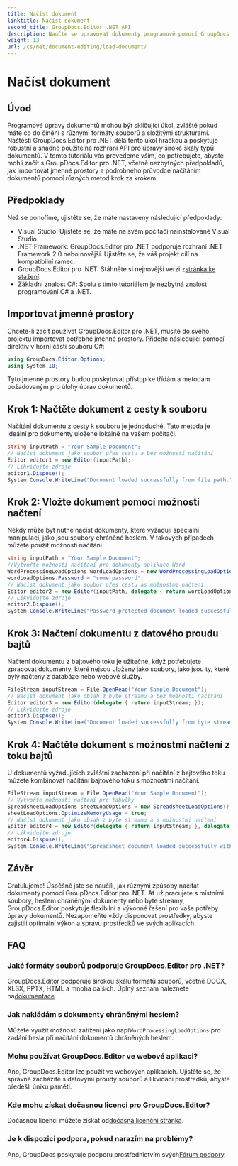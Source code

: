 ```yaml
---
title: Načíst dokument
linktitle: Načíst dokument
second_title: GroupDocs.Editor .NET API
description: Naučte se upravovat dokumenty programově pomocí GroupDocs.Editor pro .NET. Podrobný průvodce pro načítání dokumentů, manipulaci se soubory chráněnými heslem a další.
weight: 13
url: /cs/net/document-editing/load-document/
---
```


# Načíst dokument

## Úvod
Programové úpravy dokumentů mohou být skličující úkol, zvláště pokud máte co do činění s různými formáty souborů a složitými strukturami. Naštěstí GroupDocs.Editor pro .NET dělá tento úkol hračkou a poskytuje robustní a snadno použitelné rozhraní API pro úpravy široké škály typů dokumentů. V tomto tutoriálu vás provedeme vším, co potřebujete, abyste mohli začít s GroupDocs.Editor pro .NET, včetně nezbytných předpokladů, jak importovat jmenné prostory a podrobného průvodce načítáním dokumentů pomocí různých metod krok za krokem.
## Předpoklady
Než se ponoříme, ujistěte se, že máte nastaveny následující předpoklady:
- Visual Studio: Ujistěte se, že máte na svém počítači nainstalované Visual Studio.
- .NET Framework: GroupDocs.Editor pro .NET podporuje rozhraní .NET Framework 2.0 nebo novější. Ujistěte se, že váš projekt cílí na kompatibilní rámec.
-  GroupDocs.Editor pro .NET: Stáhněte si nejnovější verzi z[stránka ke stažení](https://releases.groupdocs.com/editor/net/).
- Základní znalost C#: Spolu s tímto tutoriálem je nezbytná znalost programování C# a .NET.
## Importovat jmenné prostory
Chcete-li začít používat GroupDocs.Editor pro .NET, musíte do svého projektu importovat potřebné jmenné prostory. Přidejte následující pomocí direktiv v horní části souboru C#:
```csharp
using GroupDocs.Editor.Options;
using System.IO;
```
Tyto jmenné prostory budou poskytovat přístup ke třídám a metodám požadovaným pro úlohy úprav dokumentů.
## Krok 1: Načtěte dokument z cesty k souboru
Načítání dokumentu z cesty k souboru je jednoduché. Tato metoda je ideální pro dokumenty uložené lokálně na vašem počítači.

```csharp
string inputPath = "Your Sample Document";
// Načíst dokument jako soubor přes cestu a bez možností načítání
Editor editor1 = new Editor(inputPath);
// Likvidujte zdroje
editor1.Dispose();
System.Console.WriteLine("Document loaded successfully from file path.");
```
## Krok 2: Vložte dokument pomocí možností načtení
Někdy může být nutné načíst dokumenty, které vyžadují speciální manipulaci, jako jsou soubory chráněné heslem. V takových případech můžete použít možnosti načítání.

```csharp
string inputPath = "Your Sample Document";
//Vytvořte možnosti načítání pro dokumenty aplikace Word
WordProcessingLoadOptions wordLoadOptions = new WordProcessingLoadOptions();
wordLoadOptions.Password = "some password";
// Načíst dokument jako soubor přes cestu as možnostmi načtení
Editor editor2 = new Editor(inputPath, delegate { return wordLoadOptions; });
// Likvidujte zdroje
editor2.Dispose();
System.Console.WriteLine("Password-protected document loaded successfully.");
```
## Krok 3: Načtení dokumentu z datového proudu bajtů
Načtení dokumentu z bajtového toku je užitečné, když potřebujete zpracovat dokumenty, které nejsou uloženy jako soubory, jako jsou ty, které byly načteny z databáze nebo webové služby.

```csharp
FileStream inputStream = File.OpenRead("Your Sample Document");
// Načíst dokument jako obsah z byte streamu a bez možností načítání
Editor editor3 = new Editor(delegate { return inputStream; });
// Likvidujte zdroje
editor3.Dispose();
System.Console.WriteLine("Document loaded successfully from byte stream.");
```
## Krok 4: Načtěte dokument s možnostmi načtení z toku bajtů
U dokumentů vyžadujících zvláštní zacházení při načítání z bajtového toku můžete kombinovat načítání bajtového toku s možnostmi načítání.

```csharp
FileStream inputStream = File.OpenRead("Your Sample Document");
// Vytvořte možnosti načtení pro tabulky
SpreadsheetLoadOptions sheetLoadOptions = new SpreadsheetLoadOptions();
sheetLoadOptions.OptimizeMemoryUsage = true;
// Načíst dokument jako obsah z byte streamu a s možnostmi načtení
Editor editor4 = new Editor(delegate { return inputStream; }, delegate { return sheetLoadOptions; });
// Likvidujte zdroje
editor4.Dispose();
System.Console.WriteLine("Spreadsheet document loaded successfully with load options.");
```
## Závěr
Gratulujeme! Úspěšně jste se naučili, jak různými způsoby načítat dokumenty pomocí GroupDocs.Editor pro .NET. Ať už pracujete s místními soubory, heslem chráněnými dokumenty nebo byte streamy, GroupDocs.Editor poskytuje flexibilní a výkonné řešení pro vaše potřeby úpravy dokumentů. Nezapomeňte vždy disponovat prostředky, abyste zajistili optimální výkon a správu prostředků ve svých aplikacích.
## FAQ
### Jaké formáty souborů podporuje GroupDocs.Editor pro .NET?
 GroupDocs.Editor podporuje širokou škálu formátů souborů, včetně DOCX, XLSX, PPTX, HTML a mnoha dalších. Úplný seznam naleznete na[dokumentace](https://tutorials.groupdocs.com/editor/net/).
### Jak nakládám s dokumenty chráněnými heslem?
 Můžete využít možnosti zatížení jako např`WordProcessingLoadOptions` pro zadání hesla při načítání dokumentů chráněných heslem.
### Mohu používat GroupDocs.Editor ve webové aplikaci?
Ano, GroupDocs.Editor lze použít ve webových aplikacích. Ujistěte se, že správně zacházíte s datovými proudy souborů a likvidací prostředků, abyste předešli úniku paměti.
### Kde mohu získat dočasnou licenci pro GroupDocs.Editor?
 Dočasnou licenci můžete získat od[dočasná licenční stránka](https://purchase.groupdocs.com/temporary-license/).
### Je k dispozici podpora, pokud narazím na problémy?
 Ano, GroupDocs poskytuje podporu prostřednictvím svých[Fórum podpory](https://forum.groupdocs.com/c/editor/20).